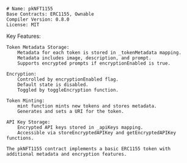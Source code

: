     # Name: pkNFT1155
    Base Contracts: ERC1155, Ownable
    Compiler Version: 0.8.0
    License: MIT

Key Features:

    Token Metadata Storage:
        Metadata for each token is stored in _tokenMetadata mapping.
        Metadata includes image, description, and prompt.
        Supports encrypted prompts if encryptionEnabled is true.

    Encryption:
        Controlled by encryptionEnabled flag.
        Default state is disabled.
        Toggled by toggleEncryption function.

    Token Minting:
        mint function mints new tokens and stores metadata.
        Generates and sets a URI for the token.

    API Key Storage:
        Encrypted API keys stored in _apiKeys mapping.
        Accessible via storeEncryptedAPIKey and getEncryptedAPIKey functions.

    The pkNFT1155 contract implements a basic ERC1155 token with additional metadata and encryption features.

